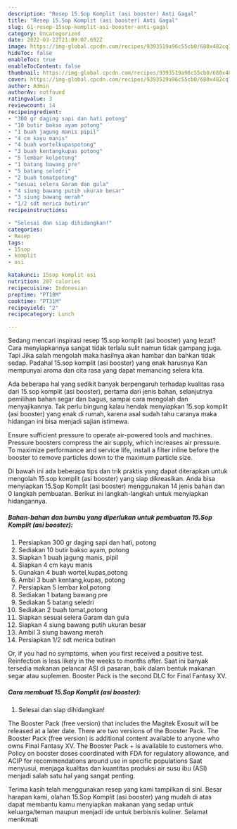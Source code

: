 ```yaml
---
description: "Resep 15.Sop Komplit (asi booster) Anti Gagal"
title: "Resep 15.Sop Komplit (asi booster) Anti Gagal"
slug: 61-resep-15sop-komplit-asi-booster-anti-gagal
category: Uncategorized
date: 2022-03-22T21:09:07.692Z
image: https://img-global.cpcdn.com/recipes/9393519a96c55cb0/680x482cq70/15sop-komplit-asi-booster-foto-resep-utama.jpg
hideToc: false
enableToc: true
enableTocContent: false
thumbnail: https://img-global.cpcdn.com/recipes/9393519a96c55cb0/680x482cq70/15sop-komplit-asi-booster-foto-resep-utama.jpg
cover: https://img-global.cpcdn.com/recipes/9393519a96c55cb0/680x482cq70/15sop-komplit-asi-booster-foto-resep-utama.jpg
author: Admin
authorAv: notfound
ratingvalue: 3
reviewcount: 14
recipeingredient:
- "300 gr daging sapi dan hati potong"
- "10 butir bakso ayam potong"
- "1 buah jagung manis pipil"
- "4 cm kayu manis"
- "4 buah wortelkupaspotong"
- "3 buah kentangkupas potong"
- "5 lembar kolpotong"
- "1 batang bawang pre"
- "5 batang seledri"
- "2 buah tomatpotong"
- "sesuai selera Garam dan gula"
- "4 siung bawang putih ukuran besar"
- "3 siung bawang merah"
- "1/2 sdt merica butiran"
recipeinstructions:

- "Selesai dan siap dihidangkan!"
categories:
- Resep
tags:
- 15sop
- komplit
- asi

katakunci: 15sop komplit asi 
nutrition: 207 calories
recipecuisine: Indonesian
preptime: "PT18M"
cooktime: "PT31M"
recipeyield: "2"
recipecategory: Lunch

---
```



Sedang mencari inspirasi resep 15.sop komplit (asi booster) yang lezat? Cara menyiapkannya sangat tidak terlalu sulit namun tidak gampang juga. Tapi Jika salah mengolah maka hasilnya akan hambar dan bahkan tidak sedap. Padahal 15.sop komplit (asi booster) yang enak harusnya Kan mempunyai aroma dan cita rasa yang dapat memancing selera kita.


Ada beberapa hal yang sedikit banyak berpengaruh terhadap kualitas rasa dari 15.sop komplit (asi booster), pertama dari jenis bahan, selanjutnya pemilihan bahan segar dan bagus, sampai cara mengolah dan menyajikannya. Tak perlu bingung kalau hendak menyiapkan 15.sop komplit (asi booster) yang enak di rumah, karena asal sudah tahu caranya maka hidangan ini bisa menjadi sajian istimewa.

Ensure sufficient pressure to operate air-powered tools and machines. Pressure boosters compress the air supply, which increases air pressure. To maximize performance and service life, install a filter inline before the booster to remove particles down to the maximum particle size.


Di bawah ini ada beberapa tips dan trik praktis yang dapat diterapkan untuk mengolah 15.sop komplit (asi booster) yang siap dikreasikan. Anda bisa menyiapkan 15.Sop Komplit (asi booster) menggunakan 14 jenis bahan dan 0 langkah pembuatan. Berikut ini langkah-langkah untuk menyiapkan hidangannya.

<!--inarticleads1-->

##### Bahan-bahan dan bumbu yang diperlukan untuk pembuatan 15.Sop Komplit (asi booster):

1. Persiapkan 300 gr daging sapi dan hati, potong
1. Sediakan 10 butir bakso ayam, potong
1. Siapkan 1 buah jagung manis, pipil
1. Siapkan 4 cm kayu manis
1. Gunakan 4 buah wortel,kupas,potong
1. Ambil 3 buah kentang,kupas, potong
1. Persiapkan 5 lembar kol,potong
1. Sediakan 1 batang bawang pre
1. Sediakan 5 batang seledri
1. Sediakan 2 buah tomat,potong
1. Siapkan sesuai selera Garam dan gula
1. Siapkan 4 siung bawang putih ukuran besar
1. Ambil 3 siung bawang merah
1. Persiapkan 1/2 sdt merica butiran


Or, if you had no symptoms, when you first received a positive test. Reinfection is less likely in the weeks to months after. Saat ini banyak tersedia makanan pelancar ASI di pasaran, baik dalam bentuk makanan segar atau suplemen. Booster Pack is the second DLC for Final Fantasy XV. 

<!--inarticleads2-->

##### Cara membuat 15.Sop Komplit (asi booster):


1. Selesai dan siap dihidangkan!

The Booster Pack (free version) that includes the Magitek Exosuit will be released at a later date. There are two versions of the Booster Pack. The Booster Pack (free version) is additional content available to anyone who owns Final Fantasy XV. The Booster Pack + is available to customers who. Policy on booster doses coordinated with FDA for regulatory allowance, and ACIP for recommendations around use in specific populations Saat menyusui, menjaga kualitas dan kuantitas produksi air susu ibu (ASI) menjadi salah satu hal yang sangat penting. 

Terima kasih telah menggunakan resep yang kami tampilkan di sini. Besar harapan kami, olahan 15.Sop Komplit (asi booster) yang mudah di atas dapat membantu kamu menyiapkan makanan yang sedap untuk keluarga/teman maupun menjadi ide untuk berbisnis kuliner. Selamat menikmati
